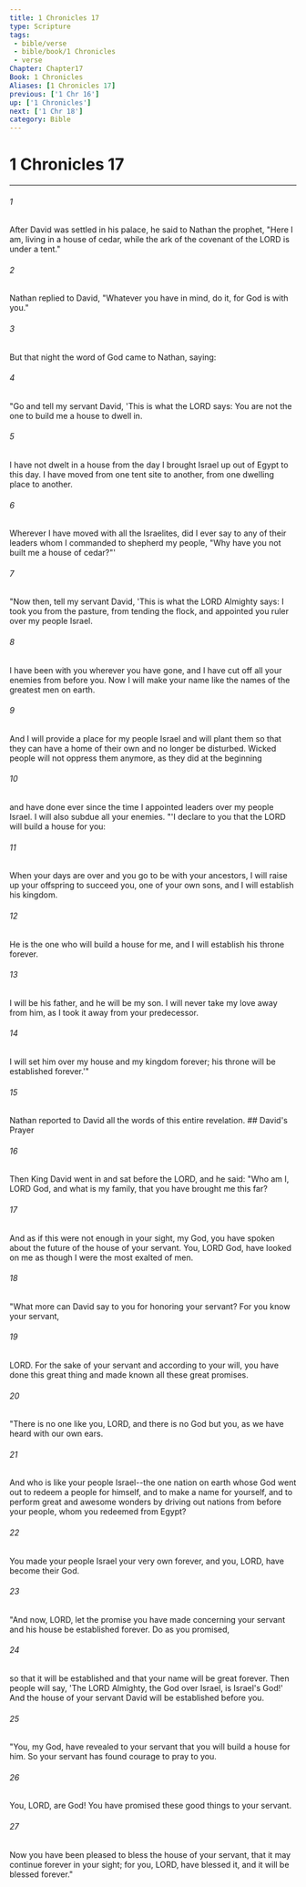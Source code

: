 ```yaml
---
title: 1 Chronicles 17
type: Scripture
tags:
 - bible/verse
 - bible/book/1 Chronicles
 - verse
Chapter: Chapter17
Book: 1 Chronicles
Aliases: [1 Chronicles 17]
previous: ['1 Chr 16']
up: ['1 Chronicles']
next: ['1 Chr 18']
category: Bible
---
```

# 1 Chronicles 17

***


###### 1 
After David was settled in his palace, he said to Nathan the prophet, "Here I am, living in a house of cedar, while the ark of the covenant of the LORD is under a tent." 

###### 2 
Nathan replied to David, "Whatever you have in mind, do it, for God is with you." 

###### 3 
But that night the word of God came to Nathan, saying: 

###### 4 
"Go and tell my servant David, 'This is what the LORD says: You are not the one to build me a house to dwell in. 

###### 5 
I have not dwelt in a house from the day I brought Israel up out of Egypt to this day. I have moved from one tent site to another, from one dwelling place to another. 

###### 6 
Wherever I have moved with all the Israelites, did I ever say to any of their leaders whom I commanded to shepherd my people, "Why have you not built me a house of cedar?"' 

###### 7 
"Now then, tell my servant David, 'This is what the LORD Almighty says: I took you from the pasture, from tending the flock, and appointed you ruler over my people Israel. 

###### 8 
I have been with you wherever you have gone, and I have cut off all your enemies from before you. Now I will make your name like the names of the greatest men on earth. 

###### 9 
And I will provide a place for my people Israel and will plant them so that they can have a home of their own and no longer be disturbed. Wicked people will not oppress them anymore, as they did at the beginning 

###### 10 
and have done ever since the time I appointed leaders over my people Israel. I will also subdue all your enemies. "'I declare to you that the LORD will build a house for you: 

###### 11 
When your days are over and you go to be with your ancestors, I will raise up your offspring to succeed you, one of your own sons, and I will establish his kingdom. 

###### 12 
He is the one who will build a house for me, and I will establish his throne forever. 

###### 13 
I will be his father, and he will be my son. I will never take my love away from him, as I took it away from your predecessor. 

###### 14 
I will set him over my house and my kingdom forever; his throne will be established forever.'" 

###### 15 
Nathan reported to David all the words of this entire revelation. ## David's Prayer 

###### 16 
Then King David went in and sat before the LORD, and he said: "Who am I, LORD God, and what is my family, that you have brought me this far? 

###### 17 
And as if this were not enough in your sight, my God, you have spoken about the future of the house of your servant. You, LORD God, have looked on me as though I were the most exalted of men. 

###### 18 
"What more can David say to you for honoring your servant? For you know your servant, 

###### 19 
LORD. For the sake of your servant and according to your will, you have done this great thing and made known all these great promises. 

###### 20 
"There is no one like you, LORD, and there is no God but you, as we have heard with our own ears. 

###### 21 
And who is like your people Israel--the one nation on earth whose God went out to redeem a people for himself, and to make a name for yourself, and to perform great and awesome wonders by driving out nations from before your people, whom you redeemed from Egypt? 

###### 22 
You made your people Israel your very own forever, and you, LORD, have become their God. 

###### 23 
"And now, LORD, let the promise you have made concerning your servant and his house be established forever. Do as you promised, 

###### 24 
so that it will be established and that your name will be great forever. Then people will say, 'The LORD Almighty, the God over Israel, is Israel's God!' And the house of your servant David will be established before you. 

###### 25 
"You, my God, have revealed to your servant that you will build a house for him. So your servant has found courage to pray to you. 

###### 26 
You, LORD, are God! You have promised these good things to your servant. 

###### 27 
Now you have been pleased to bless the house of your servant, that it may continue forever in your sight; for you, LORD, have blessed it, and it will be blessed forever." 
